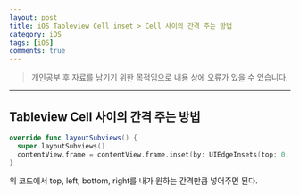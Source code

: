 ```yaml
---
layout: post
title: iOS Tableview Cell inset > Cell 사이의 간격 주는 방법
category: iOS
tags: [iOS]
comments: true
---
```


> 개인공부 후 자료를 남기기 위한 목적임으로 내용 상에 오류가 있을 수 있습니다.    

<hr>

## Tableview Cell 사이의 간격 주는 방법

```swift
override func layoutSubviews() {
  super.layoutSubviews()
  contentView.frame = contentView.frame.inset(by: UIEdgeInsets(top: 0, left: 0, bottom: 0, right: 0))
}
```

위 코드에서 top, left, bottom, right를 내가 원하는 간격만큼 넣어주면 된다.
